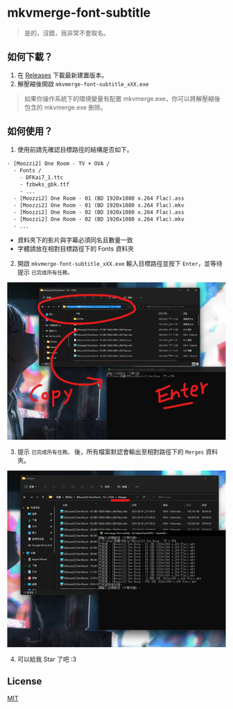 # mkvmerge-font-subtitle

> 是的，沒錯，我非常不會取名。

## 如何下載？

1. 在 [Releases](https://github.com/NekoChanTaiwan/mkvmerge-font-subtitle/releases) 下載最新建置版本。
2. 解壓縮後開啟 `mkvmerge-font-subtitle_xXX.exe`

> 如果你操作系統下的環境變量有配置 mkvmerge.exe，你可以將解壓縮後包含的 mkvmerge.exe 刪除。

## 如何使用？

1. 使用前請先確認目標路徑的結構是否如下。

```
- [Moozzi2] One Room - TV + OVA /
  - Fonts /
    - DFKai7_1.ttc
    - fzbwks_gbk.ttf
    - ...
  - [Moozzi2] One Room - 01 (BD 1920x1080 x.264 Flac).ass
  - [Moozzi2] One Room - 01 (BD 1920x1080 x.264 Flac).mkv
  - [Moozzi2] One Room - 02 (BD 1920x1080 x.264 Flac).ass
  - [Moozzi2] One Room - 02 (BD 1920x1080 x.264 Flac).mkv
  - ...
```

- 資料夾下的影片與字幕必須同名且數量一致
- 字體請放在相對目標路徑下的 Fonts 資料夾

2. 開啟 `mkvmerge-font-subtitle_xXX.exe` 輸入目標路徑並按下 `Enter`，並等待提示 `已完成所有任務。`

![](./screenshots/01.png)

3. 提示 `已完成所有任務。` 後，所有檔案默認會輸出至相對路徑下的 `Merges` 資料夾。

![](./screenshots/02.png)

4. 可以給我 Star 了吧 :3

## License

[MIT](https://github.com/NekoChanTaiwan/mkvmerge-font-subtitle/blob/main/LICENSE)
